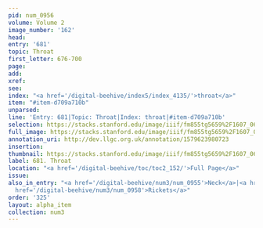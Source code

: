 ```yaml
---
pid: num_0956
volume: Volume 2
image_number: '162'
head: 
entry: '681'
topic: Throat
first_letter: 676-700
page: 
add: 
xref: 
see: 
index: "<a href='/digital-beehive/index5/index_4135/'>throat</a>"
item: "#item-d709a710b"
unparsed: 
line: 'Entry: 681|Topic: Throat|Index: throat|#item-d709a710b'
selection: https://stacks.stanford.edu/image/iiif/fm855tg5659%2F1607_0629/949,544,2706,177/full/0/default.jpg
full_image: https://stacks.stanford.edu/image/iiif/fm855tg5659%2F1607_0629/full/full/0/default.jpg
annotation_uri: http://dev.llgc.org.uk/annotation/1579623980723
insertion: 
thumbnail: https://stacks.stanford.edu/image/iiif/fm855tg5659%2F1607_0629/949,544,600,180/250,/0/default.jpg
label: 681. Throat
location: "<a href='/digital-beehive/toc/toc2_152/'>Full Page</a>"
issue: 
also_in_entry: "<a href='/digital-beehive/num3/num_0955'>Neck</a>|<a href='/digital-beehive/num3/num_0957'>Wen</a>|<a
  href='/digital-beehive/num3/num_0958'>Rickets</a>"
order: '325'
layout: alpha_item
collection: num3
---
```

